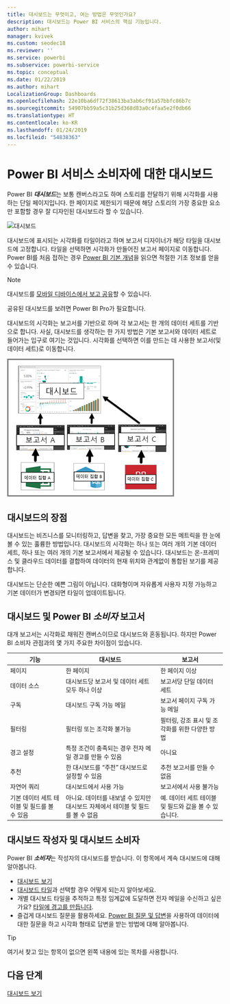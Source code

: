 ```yaml
---
title: 대시보드는 무엇이고, 여는 방법은 무엇인가요?
description: 대시보드는 Power BI 서비스의 핵심 기능입니다.
author: mihart
manager: kvivek
ms.custom: seodec18
ms.reviewer: ''
ms.service: powerbi
ms.subservice: powerbi-service
ms.topic: conceptual
ms.date: 01/22/2019
ms.author: mihart
LocalizationGroup: Dashboards
ms.openlocfilehash: 22e10ba6df72f38613ba3ab6cf91a57bbfc86b7c
ms.sourcegitcommit: 54907bb59a5c31b25d368d83a0c4faa5e2f0db66
ms.translationtype: HT
ms.contentlocale: ko-KR
ms.lasthandoff: 01/24/2019
ms.locfileid: "54838363"
---
```

# <a name="dashboards-for-power-bi-service-consumers"></a>Power BI 서비스 소비자에 대한 대시보드

Power BI ***대시보드***는 보통 캔버스라고도 하며 스토리를 전달하기 위해 시각화를 사용하는 단일 페이지입니다. 한 페이지로 제한되기 때문에 해당 스토리의 가장 중요한 요소만 포함할 경우 잘 디자인된 대시보드라 할 수 있습니다.

![대시보드](media/end-user-dashboards/power-bi-dashboard2.png)

대시보드에 표시되는 시각화를 타일이라고 하며 보고서 디자이너가 해당 타일을 대시보드에 고정합니다. 타일을 선택하면 시각화가 만들어진 보고서 페이지로 이동합니다. Power BI를 처음 접하는 경우 [Power BI 기본 개념](end-user-basic-concepts.md)을 읽으면 적절한 기초 정보를 얻을 수 있습니다.

> [!NOTE]
> 대시보드를 [모바일 디바이스에서 보고 공유](mobile/mobile-apps-view-dashboard.md)할 수 있습니다.
>
> 공유된 대시보드를 보려면 Power BI Pro가 필요합니다.
> 

대시보드의 시각화는 보고서를 기반으로 하며 각 보고서는 한 개의 데이터 세트를 기반으로 합니다. 사실, 대시보드를 생각하는 한 가지 방법은 기본 보고서와 데이터 세트로 들어가는 입구로 여기는 것입니다. 시각화를 선택하면 이를 만드는 데 사용한 보고서(및 데이터 세트)로 이동합니다.

![대시보드, 보고서, 데이터 세트 간의 관계를 보여주는 다이어그램](media/end-user-dashboards/power-bi-diagram.png)

## <a name="advantages-of-dashboards"></a>대시보드의 장점
대시보드는 비즈니스를 모니터링하고, 답변을 찾고, 가장 중요한 모든 메트릭을 한 눈에 볼 수 있는 훌륭한 방법입니다. 대시보드의 시각화는 하나 또는 여러 개의 기본 데이터 세트, 하나 또는 여러 개의 기본 보고서에서 제공될 수 있습니다. 대시보드는 온-프레미스 및 클라우드 데이터를 결합하여 데이터의 현재 위치와 관계없이 통합된 보기를 제공합니다.

대시보드는 단순한 예쁜 그림이 아닙니다. 대화형이며 자유롭게 사용자 지정 가능하고 기본 데이터가 변경되면 타일이 업데이트됩니다.

## <a name="dashboards-versus-reports-for-power-bi-consumers"></a>대시보드 및 Power BI ***소비자*** 보고서
대개 보고서는 시각화로 채워진 캔버스이므로 대시보드와 혼동됩니다. 하지만 Power BI 소비자 관점과의 몇 가지 주요한 차이점이 있습니다.

| **기능** | **대시보드** | **보고서** |
| --- | --- | --- |
| 페이지 |한 페이지 |한 페이지 이상 |
| 데이터 소스 |대시보드당 보고서 및 데이터 세트 모두 하나 이상 |보고서당 단일 데이터 세트 |
| 구독 |대시보드 구독 가능 메일 |보고서 페이지 구독 가능 메일 |
| 필터링 |필터링 또는 조각화 불가능 |필터링, 강조 표시 및 조각화를 위한 다양한 방법 |
| 경고 설정 |특정 조건이 충족되는 경우 전자 메일 경고를 만들 수 있음 |아니요 |
| 추천 |한 대시보드를 “주천” 대시보드로 설정할 수 있음 |추천 보고서를 만들 수 없음 |
| 자연어 쿼리 |대시보드에서 사용 가능 |보고서에서 사용 불가능 |
| 기본 데이터 세트 테이블 및 필드를 볼 수 있음 |아니요. 데이터를 내보낼 수 있지만 대시보드 자체에서 테이블 및 필드를 볼 수 없음 |예. 데이터 세트 테이블 및 필드와 값을 볼 수 있습니다. |


## <a name="dashboard-creators-and-dashboard-consumers"></a>대시보드 작성자 및 대시보드 소비자
Power BI ***소비자***는 작성자의 대시보드를 받습니다. 이 항목에서 계속 대시보드에 대해 알아봅니다.

* [대시보드 보기](end-user-dashboard-open.md)
* [대시보드 타일](end-user-tiles.md)과 선택할 경우 어떻게 되는지 알아보세요.
* 개별 대시보드 타일을 추적하고 특정 임계값에 도달하면 전자 메일을 수신하고 싶은가요? [타일에 경고를 만듭니다](end-user-alerts.md).
* 즐겁게 대시보드 질문을 활용하세요. [Power BI 질문 및 답변](end-user-q-and-a.md)을 사용하여 데이터에 대한 질문을 하고 시각화 형태로 답변을 받는 방법에 대해 알아봅니다.

> [!TIP]
> 여기서 찾고 있는 항목이 없으면 왼쪽 내용에 있는 목차를 사용합니다.
> 

## <a name="next-steps"></a>다음 단계
[대시보드 보기](end-user-dashboard-open.md) 